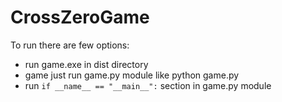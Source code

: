 # CrossZeroGame

To run there are few options:
* run game.exe in dist directory
* game just run game.py module like python game.py
* run `if __name__ == "__main__":` section in game.py module